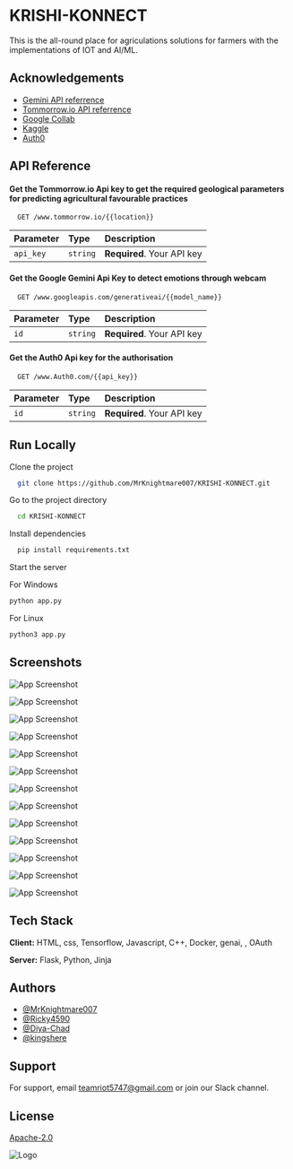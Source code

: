 
# KRISHI-KONNECT

This is the all-round place for agriculations solutions for farmers with the implementations of IOT and AI/ML.




## Acknowledgements

- [Gemini API referrence](https://gemini.google.com/app)
- [Tommorrow.io API referrence](https://tommorrow.io/)
- [Google Collab](https://colab.research.google.com/drive/1wopAvVxoW_YRcwVDt7JTF0R6takTNEZV#scrollTo=ajfQ5iRe2fAd)
- [Kaggle](https://www.kaggle.com/)
- [Auth0](https://www.Auth0.com/)


## API Reference

#### Get the Tommorrow.io Api key to get the required geological parameters for predicting agricultural favourable practices

```http
  GET /www.tommorrow.io/{{location}}
```

| Parameter | Type     | Description                |
| :-------- | :------- | :------------------------- |
| `api_key` | `string` | **Required**. Your API key |

#### Get the Google Gemini Api Key to detect emotions through webcam

```http
  GET /www.googleapis.com/generativeai/{{model_name}}
```

| Parameter | Type     | Description                       |
| :-------- | :------- | :-------------------------------- |
| `id`      | `string` | **Required**. Your API key |

#### Get the Auth0 Api key for the authorisation

```http
  GET /www.Auth0.com/{{api_key}}
```

| Parameter | Type     | Description                       |
| :-------- | :------- | :-------------------------------- |
| `id`      | `string` | **Required**. Your API key |


## Run Locally

Clone the project

```bash
  git clone https://github.com/MrKnightmare007/KRISHI-KONNECT.git
```

Go to the project directory

```bash
  cd KRISHI-KONNECT
```

Install dependencies

```bash
  pip install requirements.txt
```

Start the server

For Windows
```python
python app.py
```
For Linux
```python
python3 app.py
```


## Screenshots

![App Screenshot](https://i.ibb.co/FJPCNkK/Screenshot-2024-04-05-145032.png)

![App Screenshot](https://i.ibb.co/3fYzTKk/Screenshot-2024-04-05-145056.png)

![App Screenshot](https://i.ibb.co/wdp2JRN/Screenshot-2024-04-05-145123.png)

![App Screenshot](https://i.ibb.co/HzZbpTk/Screenshot-2024-04-05-145137.png)

![App Screenshot](https://i.ibb.co/5WNTZft/84bdb1e7-18dc-4dfd-9774-74ff2208b0be.png)

![App Screenshot](https://i.ibb.co/dtZSBcH/Screenshot-2024-04-05-145158.png)

![App Screenshot](https://i.ibb.co/VQsZJbp/Screenshot-2024-04-05-145211.png)

![App Screenshot](https://i.ibb.co/nLBk599/Screenshot-2024-04-05-145225.png)

![App Screenshot](https://i.ibb.co/hV1WSgB/Screenshot-2024-04-05-145237.png)

![App Screenshot](https://i.ibb.co/LRPJk1r/Screenshot-2024-04-05-145315.png)

![App Screenshot](https://i.ibb.co/z6RksYy/Screenshot-2024-04-05-145551.png)

![App Screenshot](https://i.ibb.co/RBxpHLH/1a3ab6b3-ae5e-44ad-8226-2a0f00f71f3a.png)

![App Screenshot](https://i.ibb.co/XJzdckv/dc5abd71-72fd-4d98-9aa5-c3074217969b.png)


## Tech Stack

**Client:** HTML, css, Tensorflow, Javascript, C++, Docker, genai,
, OAuth

**Server:** Flask, Python, Jinja


## Authors

- [@MrKnightmare007](https://github.com/MrKnightmare007)
- [@Ricky4590](https://github.com/Ricky4590)
- [@Diya-Chad](https://github.com/Diya-Chad)
- [@kingshere](https://github.com/kingshere)


## Support

For support, email teamriot5747@gmail.com or join our Slack channel.


## License

[Apache-2.0](http://www.apache.org/licenses/)


![Logo](https://i.ibb.co/jTDNbNH/Picsart-24-02-02-11-18-54-134.png)

